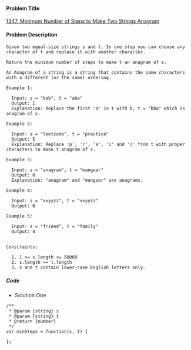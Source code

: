 #### Problem Title
[1347. Minimum Number of Steps to Make Two Strings Anagram](https://leetcode.com/problems/minimum-number-of-steps-to-make-two-strings-anagram/)
#### Problem Description
```
Given two equal-size strings s and t. In one step you can choose any character of t and replace it with another character.

Return the minimum number of steps to make t an anagram of s.

An Anagram of a string is a string that contains the same characters with a different (or the same) ordering.

Example 1:

  Input: s = "bab", t = "aba"
  Output: 1
  Explanation: Replace the first 'a' in t with b, t = "bba" which is anagram of s.

Example 2:

  Input: s = "leetcode", t = "practice"
  Output: 5
  Explanation: Replace 'p', 'r', 'a', 'i' and 'c' from t with proper characters to make t anagram of s.

Example 3:

  Input: s = "anagram", t = "mangaar"
  Output: 0
  Explanation: "anagram" and "mangaar" are anagrams. 

Example 4:

  Input: s = "xxyyzz", t = "xxyyzz"
  Output: 0

Example 5:

  Input: s = "friend", t = "family"
  Output: 4
 

Constraints:

  1. 1 <= s.length <= 50000
  2. s.length == t.length
  3. s and t contain lower-case English letters only.
```

##### Code

- Solution One
```
/**
 * @param {string} s
 * @param {string} t
 * @return {number}
 */
var minSteps = function(s, t) {
    
};
```
